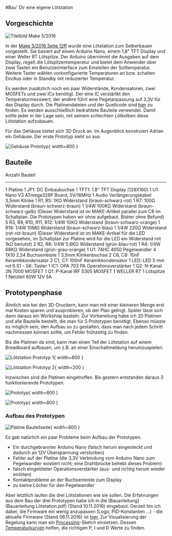 #Bau' Dir eine eigene Lötstation

## Vorgeschichte
![Titelbild Make 5/2016](https://www.heise.de/make/inhalt/thumbnails/2016/05/1.jpg "Titelbild Make 5/2016")

In der [Make 5/2016 Seite 12ff](http://www.heise.de/make/inhalt/2016/5/12/) wurde eine Lötstation zum Selberbauen vorgestellt. Sie basiert auf einem Arduino Nano, einem 1,8" TFT Display und einer Weller RT Lötspitze. Der Arduino übernimmt die Ausgaben auf dem Display, regelt die Lötspitzentemperatur und bietet dem Anwender über zwei Tasten ein Benutzerinterface zum Einstellen der Solltemperatur. Weitere Taster wählen vorkonfigurierte Temperaturen an bzw. schalten Ein/Aus oder in Standby mit reduzierter Temperatur.

Es werden zusätzlich noch ein paar Widerstände, Kondensatoren, zwei MOSFETs und zwei ICs benötigt. Der eine IC verstärtkt den Temperaturmesswert, der andere führt eine Pegelanpassung auf 3,3V für das Display durch. Die Platinendateien und der Quellcode sind [hier](https://github.com/ArduinoHannover/Maiskolben) zu finden. Es werden ausschließlich bedrahtete Bauteile verwendet. Damit sollte jeder in der Lage sein, mit seinem *schlechten* Lötkolben diese Lötstation aufzubauen. 

Für das Gehäuse bietet sich 3D Druck an. Im Augenblick konstruiert Adrian ein Gehäuse. Der erste Prototyp sieht so aus:

![Gehäuse Prototyp](gehaeuse-prototyp.jpg){ width=800 }

## Bauteile

Anzahl Bauteil
------ ----------------
1      Platine
1      JP1: DC Einbaubuchse
1      TFT1: 1.8" TFT Display (128X160)
1      U1: Nano V3 ATmega328P Board, 5V/16MHz
1      Audio Verlängerungskabel 3,5mm Klinke
1      R1, R5: 1KΩ Widerstand (braun-schwarz-rot)
1      R7: 100Ω Widerstand (braun-schwarz-braun)
1      1/4W 100KΩ	Widerstand (braun-schwarz-gelb) (Dieser Widerstand ist im MAKE-Artikel parallel zum C8 im Schaltplan. Die Prototypen haben wir ohne aufgebaut. Bisher ohne Befund)
5      R3, R9, R10, R11, R12: 1/4W 10KΩ	Widerstand (braun-schwarz-orange)
1      R18: 1/4W 10MΩ Widerstand (braun-schwarz-blau)
1      1/4W 220Ω Widerstand (rot-rot-braun) (Dieser Widerstand ist im MAKE-Artikel für die LED vorgesehen, im Schaltplan zur Platine wird für die LED ein Widerstand mit 1kΩ benutzt)
2      R2, R8: 1/4W 5,6KΩ Widerstand (grün-blau-rot)
1      R4: 1/4W 68KΩ Widerstand (grün-grau-orange)
1      U1: 74HC 4050 Pegelwandler
4      1X10 2,54 Buchsenleiste
1      3,5mm Klinkenbuchse
2      C6, C8: 10nF Keramikkondensator
2      C1, C7: 100nF Keramikkondensator
1      LED: LED 5 mm rot
6      S1 - S6: Taster
1      IC1: OPA 703 PA	Operationsverstärker
1      Q2: N-Kanal 2N 7000	MOSFET
1      Q1: P-Kanal IRF 5305	MOSFET
1      WELLER RT 1	Lötspitze
1      Netzteil 60W 12V 5A



## Prototypenphase
Ähnlich wie bei den 3D-Druckern, kann man mit einer kleineren Menge erst mal Kosten sparen und ausprobieren, ob der Plan gelingt. Später lässt sich dann daraus ein Workshop basteln. Zur Vorbereitung habe ich 20 Platinen und alle Bauteile bestellt, die man für 5 Prototypen benötigt. Ebenso müsste es möglich sein, den Aufbau so zu gestalten, dass man nach jedem Schritt nachmessen können sollte, um Fehler frühzeitig zu finden.

Bis die Platinen da sind, kann man einen Teil der Lötstation auf einem Breadboard aufbauen, um z.B. an einer Einschaltmeldung herumzuspielen:

![Lötstation Prototyp 1](loet-proto-1.jpg){ width=800 }

![Lötstation Prototyp 2](loet-proto-2.jpg){ width=200 }

Inzwischen sind die Platinen eingetroffen. Bis gestern entstanden daraus 3 funktionierende Prototypen.

![Prototyp](prototyp1.jpg){ width=800 }

![Prototyp](prototyp2.jpg){ width=800 }

### Aufbau des Prototypen

![Platine Bauteilseite](platine-2.png){ width=800 }

Es gab natürlich ein paar Probleme beim Aufbau der Prototypen.

- Ein durchgebrannter Arduino Nano (falsch herum eingesteckt und dadurch an 12V Überspannung verstorben)
- Fehler auf der Platine (die 3,3V Verbindung vom Arduino Nano zum Pegelwandler existiert nicht; eine Drahtbrücke behebt dieses Problem)
- falsch eingelöteter Operationsverstärker (aus- und richtig herum wieder einlöten)
- Kontaktprobleme an der Buchsenleiste zum Display
- zu kleine Löcher für den Pegelwandler

Aber letztlich laufen die drei Lötstationen wie sie sollen. Die Erfahrungen aus dem Bau der drei Prototypen habe ich in die [Bauanleitung](Bauanleitung Lötstation.pdf) (Stand 10.11.2016) eingebaut. Derzeit bin ich dabei, die Firmware ein wenig anzupassen (Logo, PID-Konstanten ...) - die aktuelle Firmware (Stand 06.11.2016) ist [hier](Maiskolben_TFT.zip). Zur Visualisierung der Regelung kann man ein [Processing](https://processing.org/)-Sketch einsetzen. Dessen [Temperaturkurven](Maiskolben_GUI.zip) helfen, die richtigen P, I und D Werte zu finden.
